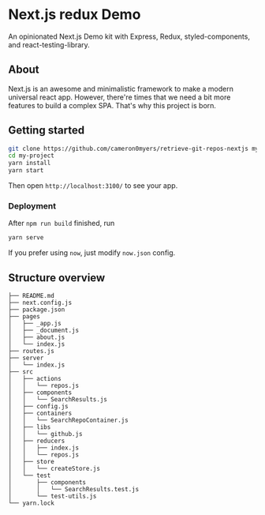 # Next.js redux Demo

An opinionated Next.js Demo kit with Express, Redux, styled-components, and react-testing-library.

## About

Next.js is an awesome and minimalistic framework to make a modern universal react app. However, there're times that we need a bit more features to build a complex SPA. That's why this project is born.

## Getting started

```bash
git clone https://github.com/cameron0myers/retrieve-git-repos-nextjs my-project
cd my-project
yarn install
yarn start
```

Then open `http://localhost:3100/` to see your app.

### Deployment

After `npm run build` finished, run

```bash
yarn serve
```

If you prefer using `now`, just modify `now.json` config.

## Structure overview

```tree
├── README.md
├── next.config.js
├── package.json
├── pages
│   ├── _app.js
│   ├── _document.js
│   ├── about.js
│   └── index.js
├── routes.js
├── server
│   └── index.js
├── src
│   ├── actions
│   │   └── repos.js
│   ├── components
│   │   └── SearchResults.js
│   ├── config.js
│   ├── containers
│   │   └── SearchRepoContainer.js
│   ├── libs
│   │   └── github.js
│   ├── reducers
│   │   ├── index.js
│   │   └── repos.js
│   ├── store
│   │   └── createStore.js
│   └── test
│       ├── components
│       │   └── SearchResults.test.js
│       └── test-utils.js
└── yarn.lock
```
